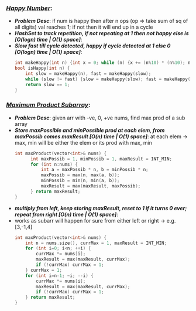 ### ***[Happy Number](https://leetcode.com/problems/happy-number/)***: 
- ***Problem Desc***: if num is happy then after n ops (op => take sum of sq of all digits) val reaches 1; if not then it will end up in a cycle
- ***HashSet to track repetition, if not repeating at 1 then not happy else is [O(logn) time | O(1) space]***:
- ***Slow fast till cycle detected, happy if cycle detected at 1 else 0 [O(logn) time | O(1) space]***:
  ```cpp
  int makeHappy(int n) {int x = 0; while (n) {x += (n%10) * (n%10); n/=10;} return x;}
  bool isHappy(int n) {
      int slow = makeHappy(n), fast = makeHappy(slow);
      while (slow != fast) {slow = makeHappy(slow); fast = makeHappy(makeHappy(fast));}
      return slow == 1;
  }
  ```

### ***[Maximum Product Subarray](https://leetcode.com/problems/maximum-product-subarray/)***:
- ***Problem Desc***: given arr with -ve, 0, +ve nums, find max prod of a sub array
- ***Store maxPossible and minPossible prod at each elem, from maxPossib comes maxResult [O(n) time | O(1) space]***: at each elem -> max, min will be either the elem or its prod with max, min
  ```cpp
  int maxProduct(vector<int>& nums) {
        int maxPossib = 1, minPossib = 1, maxResult = INT_MIN;
        for (int n:nums) {
            int a = maxPossib * n, b = minPossib * n;
            maxPossib = max(n, max(a, b));
            minPossib = min(n, min(a, b));
            maxResult = max(maxResult, maxPossib);
        } return maxResult;
  }
  ```
- ***multiply from left, keep storing maxResult, reset to 1 if it turns 0 ever; repeat from right [O(n) time | O(1) space]***:
- works as subarr will happen for sure from either left or right -> e.g. [3,-1,4]
  ```cpp
  int maxProduct(vector<int>& nums) {
      int n = nums.size(), currMax = 1, maxResult = INT_MIN;
      for (int i=0; i<n; ++i) {
          currMax *= nums[i];
          maxResult = max(maxResult, currMax);
          if (!currMax) currMax = 1;
      } currMax = 1;
      for (int i=n-1; ~i; --i) {
          currMax *= nums[i];
          maxResult = max(maxResult, currMax);
          if (!currMax) currMax = 1;
      } return maxResult;
  }
  ```

